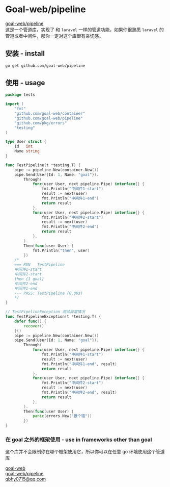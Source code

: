 # Goal-web/pipeline
[goal-web/pipeline](https://github.com/goal-web/pipeline)  
这是一个管道库，实现了 和 `laravel` 一样的管道功能，如果你很熟悉 `laravel` 的管道或者中间件，那你一定对这个库很有亲切感。

## 安装 - install
```bash
go get github.com/goal-web/pipeline
```

## 使用 - usage
```go
package tests

import (
	"fmt"
	"github.com/goal-web/container"
	"github.com/goal-web/pipeline"
	"github.com/pkg/errors"
	"testing"
)

type User struct {
	Id   int
	Name string
}

func TestPipeline(t *testing.T) {
	pipe := pipeline.New(container.New())
	pipe.Send(User{Id: 1, Name: "goal"}).
		Through(
			func(user User, next pipeline.Pipe) interface{} {
				fmt.Println("中间件1-start")
				result := next(user)
				fmt.Println("中间件1-end")
				return result
			},
			func(user User, next pipeline.Pipe) interface{} {
				fmt.Println("中间件2-start")
				result := next(user)
				fmt.Println("中间件2-end")
				return result
			},
		).
		Then(func(user User) {
			fmt.Println("then", user)
		})
	/* 
	=== RUN   TestPipeline
	中间件1-start
	中间件2-start
	then {1 goal}
	中间件2-end
	中间件1-end
	--- PASS: TestPipeline (0.00s)
	*/
}

// TestPipelineException 测试异常情况
func TestPipelineException(t *testing.T) {
	defer func() {
		recover()
	}()
	pipe := pipeline.New(container.New())
	pipe.Send(User{Id: 1, Name: "goal"}).
		Through(
			func(user User, next pipeline.Pipe) interface{} {
				fmt.Println("中间件1-start")
				result := next(user)
				fmt.Println("中间件1-end", result)
				return result
			},
			func(user User, next pipeline.Pipe) interface{} {
				fmt.Println("中间件2-start")
				result := next(user)
				fmt.Println("中间件2-end", result)
				return result
			},
		).
		Then(func(user User) {
			panic(errors.New("报个错"))
		})
}

```

### 在 goal 之外的框架使用 - use in frameworks other than goal
这个库并不会限制你在哪个框架使用它，所以你可以在任意 go 环境使用这个管道库

[goal-web](https://github.com/goal-web/goal)  
[goal-web/pipeline](https://github.com/goal-web/pipeline)  
qbhy0715@qq.com
